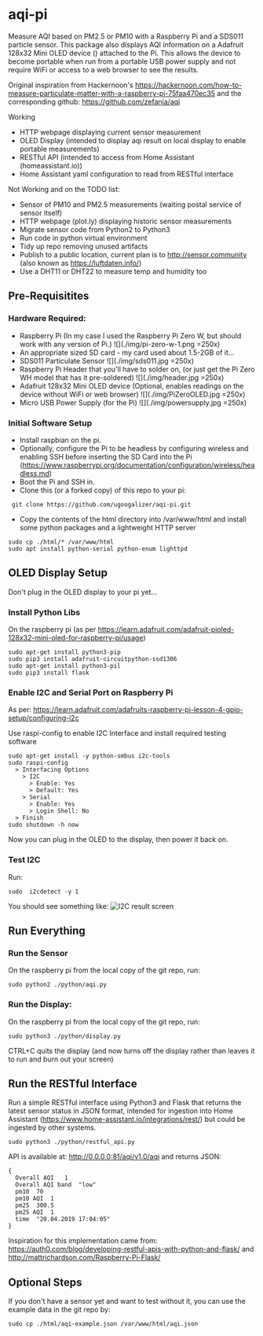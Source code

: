 # aqi-pi
Measure AQI based on PM2.5 or PM10 with a Raspberry Pi and a SDS011 particle sensor. 
This package also displays AQI information on a Adafruit 128x32 Mini OLED device () attached to the Pi. This allows the device to become portable when run from a portable USB power supply and not require WiFi or access to a web browser to see the results.



Original inspiration from Hackernoon's https://hackernoon.com/how-to-measure-particulate-matter-with-a-raspberry-pi-75faa470ec35 and the corresponding github: https://github.com/zefanja/aqi

Working
* HTTP webpage displaying current sensor measurement 
* OLED Display (intended to display aqi result on local display to enable portable measurements)
* RESTful API (intended to access from Home Assistant (homeassistant.io))
* Home Assistant yaml configuration to read from RESTful interface

Not Working and on the TODO list: 
* Sensor of PM10 and PM2.5 measurements (waiting postal service of sensor itself)
* HTTP webpage (plot.ly) displaying historic sensor measurements
* Migrate sensor code from Python2 to Python3
* Run code in python virtual environment
* Tidy up repo removing unused artifacts
* Publish to a public location, current plan is to http://sensor.community (also known as https://luftdaten.info/)
* Use a DHT11 or DHT22 to measure temp and humidity too


## Pre-Requisitites

### Hardware Required: 

* Raspberry Pi (In my case I used the Raspberry Pi Zero W, but should work with any version of Pi.) 
  ![](./img/pi-zero-w-1.png =250x)
* An appropriate sized SD card - my card used about 1.5-2GB of it...
* SDS011 Particulate Sensor
  ![](./img/sds011.jpg =250x)
* Raspberry Pi Header that you'll have to solder on, (or just get the Pi Zero WH model that has it pre-soldered)
  ![](./img/header.jpg =250x)
* Adafruit 128x32 Mini OLED device (Optional, enables readings on the device without WiFi or web browser)
  ![](./img/PiZeroOLED.jpg =250x)
* Micro USB Power Supply (for the Pi)
  ![](./img/powersupply.jpg =250x)

### Initial Software Setup

* Install raspbian on the pi.
* Optionally, configure the Pi to be headless by configuring wireless and enabling SSH  before inserting the SD Card into the Pi (https://www.raspberrypi.org/documentation/configuration/wireless/headless.md)
* Boot the Pi and SSH in.
* Clone this (or a forked copy) of this repo to your pi: 
```
 git clone https://github.com/ugoogalizer/aqi-pi.git
```
* Copy the contents of the html directory into /var/www/html and install some python packages and a lightweight HTTP server
```
sudo cp ./html/* /var/www/html
sudo apt install python-serial python-enum lighttpd
```

## OLED Display Setup

Don't plug in the OLED display to your pi yet...

### Install Python Libs
On the raspberry pi (as per https://learn.adafruit.com/adafruit-pioled-128x32-mini-oled-for-raspberry-pi/usage)
```
sudo apt-get install python3-pip
sudo pip3 install adafruit-circuitpython-ssd1306
sudo apt-get install python3-pil
sudo pip3 install flask
```

### Enable I2C and Serial Port on Raspberry Pi
As per: https://learn.adafruit.com/adafruits-raspberry-pi-lesson-4-gpio-setup/configuring-i2c

Use raspi-config to enable I2C Interface and install required testing software

```
sudo apt-get install -y python-smbus i2c-tools
sudo raspi-config
  > Interfacing Options
    > I2C
      > Enable: Yes
      > Default: Yes
    > Serial
      > Enable: Yes
      > Login Shell: No
  > Finish
sudo shutdown -h now
```

Now you can plug in the OLED to the display, then power it back on.

### Test I2C

Run: 
```
sudo  i2cdetect -y 1
```
You should see something like: 
![I2C result screen](https://cdn-learn.adafruit.com/assets/assets/000/074/057/medium800/adafruit_products_i2c.png?1554480832)

## Run Everything

### Run the Sensor

On the raspberry pi from the local copy of the git repo, run: 

```
sudo python2 ./python/aqi.py
```

### Run the Display: 

On the raspberry pi from the local copy of the git repo, run: 
```
sudo python3 ./python/display.py
```
CTRL+C quits the display (and now turns off the display rather than leaves it to run and burn out your screen)

## Run the RESTful Interface

Run a simple RESTful interface using Python3 and Flask that returns the latest sensor status in JSON format, intended for ingestion into Home Assistant (https://www.home-assistant.io/integrations/rest/) but could be ingested by other systems.

```
sudo python3 ./python/restful_api.py
```

API is available at: http://0.0.0.0:81/aqi/v1.0/aqi and returns JSON: 
```
{
  Overall AQI	1
  Overall AQI band	"low"
  pm10	70
  pm10 AQI	1
  pm25	300.5
  pm25 AQI	1
  time	"20.04.2019 17:04:05"
}
```

Inspiration for this implementation came from: https://auth0.com/blog/developing-restful-apis-with-python-and-flask/ and http://mattrichardson.com/Raspberry-Pi-Flask/


## Optional Steps

If you don't have a sensor yet and want to test without it, you can use the example data in the git repo by: 
```
sudo cp ./html/aqi-example.json /var/www/html/aqi.json
```
